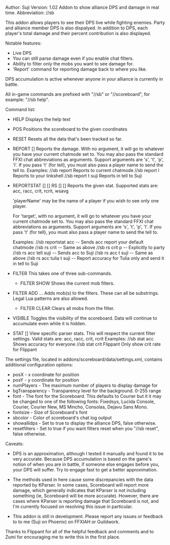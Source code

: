 Author: Suji
Version: 1.02
Addon to show alliance DPS and damage in real time.
Abbreviation: //sb

This addon allows players to see their DPS live while fighting enemies. Party
and alliance member DPS is also dispalyed. In addition to DPS, each player's
total damage and their percent contribution is also displayed.

Notable features:
* Live DPS
* You can still parse damage even if you enable chat filters.
* Ability to filter only the mobs you want to see damage for.
* 'Report' command for reporting damage back to where you like.

DPS accumulation is active whenever anyone in your alliance is currently
in battle.

All in-game commands are prefixed with "//sb" or "//scoreboard", for
example: "//sb help".

Command list:
* HELP
  Displays the help text

* POS <x> <y>
  Positions the scoreboard to the given coordinates

* RESET
  Resets all the data that's been tracked so far.

* REPORT [<target>]
  Reports the damage. With no argument, it will go to whatever you have
  your current chatmode set to. You may also pass the standard FFXI chat
  abbreviations as arguments. Support arguments are 's', 't', 'p', 'l'.
  If you pass 't' (for tell), you must also pass a player name to send
  the tell to. Examples:
  //sb report          Reports to current chatmode
  //sb report l        Reports to your linkshell
  //sb report t suji   Reports in tell to Suji

* REPORTSTAT <stat> [<playerName>] [<target>]
  RS <stat> [<playerName>] [<target>]
  Reports the given stat. Supported stats are:
      acc, racc, crit, rcrit, wsavg
  
  'playerName' may be the name of a player if you wish to see only one player.
  
  For 'target', with no argument, it will go to whatever you have
  your current chatmode set to. You may also pass the standard FFXI chat
  abbreviations as arguments. Support arguments are 's', 't', 'p', 'l'.
  If you pass 't' (for tell), you must also pass a player name to send
  the tell to.

  Examples:
  //sb reportstat acc       -- Sends acc report your default chatmode
  //sb rs crit              -- Same as above
  //sb rs crit p            -- Explicitly to party
  //sb rs acc tell suji     -- Sends acc to Suji
  //sb rs acc t suji        -- Same as above
  //sb rs acc tulia t suji  -- Report accuracy for Tulia only and send it in tell to Suji
  
* FILTER
  This takes one of three sub-commands.
  * FILTER SHOW
  Shows the current mob filters.

* FILTER ADD <mob1> <mob2> ...
  Adds mob(s) to the filters. These can all be substrings. Legal Lua
  patterns are also allowed.

  * FILTER CLEAR
  Clears all mobs from the filter.

* VISIBLE
  Toggles the visibility of the scoreboard. Data will continue to
  accumulate even while it is hidden.

* STAT <statname> [<player>]
  View specific parser stats. This will respect the current filter settings.
  Valid stats are: acc, racc, crit, rcrit
  Examples:
  //sb stat acc            Shows accuracy for everyone
  //sb stat crit Flippant  Only show crit rate for Flippant

The settings file, located in addons/scoreboard/data/settings.xml, contains
additional configuration options:
* posX - x coordinate for position
* posY - y coordinate for position
* numPlayers - The maximum number of players to display damage for
* bgTransparency - Transparency level for the background. 0-255 range
* font - The font for the Scoreboard. This defaults to Courier but it
         it may be changed to one of the following fonts:
         Fixedsys, Lucida Console, Courier, Courier New, MS Mincho,
         Consolas, Dejavu Sans Mono.
* fontsize - Size of Scoreboard's font
* sbcolor - Color of scoreboard's chat log output
* showallidps - Set to true to display the alliance DPS, false otherwise.
* resetfilters - Set to true if you want filters reset when you "//sb reset", false otherwise.
 
Caveats:
* DPS is an approximation, although I tested it manually and found it to
  be very accurate. Because DPS accumulation is based on the game's notion
  of when you are in battle, if someone else engages before you, your DPS
  will suffer. Try to engage fast to get a better approximation.

* The methods used in here cause some discrepancies with the data reported
  by KParser. In some cases, Scoreboard will report more damage, which 
  generally indicates that KParser is not including something (ie, Scoreboard
  will be more accurate). However, there are cases where KParser is reporting
  damage that Scoreboard is not, and I'm currently focused on resolving this
  issue in particular.

* This addon is still in development. Please report any issues or feedback to
  to me (Suji on Phoenix) on FFXIAH or Guildwork.

Thanks to Flippant for all of the helpful feedback and comments and to Zumi
for encouraging me to write this in the first place.


